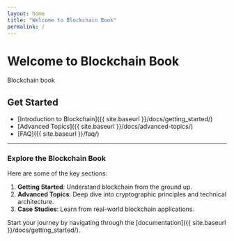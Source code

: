 ```yaml
---
layout: home
title: "Welcome to Blockchain Book"
permalink: /
---
```


# Welcome to Blockchain Book

Blockchain book
## Get Started
- [Introduction to Blockchain]({{ site.baseurl }}/docs/getting_started/)
- [Advanced Topics]({{ site.baseurl }}/docs/advanced-topics/)
- [FAQ]({{ site.baseurl }}/faq/)

---

### Explore the Blockchain Book
Here are some of the key sections:

1. **Getting Started**: Understand blockchain from the ground up.
2. **Advanced Topics**: Deep dive into cryptographic principles and technical architecture.
3. **Case Studies**: Learn from real-world blockchain applications.

Start your journey by navigating through the [documentation]({{ site.baseurl }}/docs/getting_started/).
